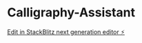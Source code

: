 # Calligraphy-Assistant

[Edit in StackBlitz next generation editor ⚡️](https://stackblitz.com/~/github.com/2234839/Calligraphy-Assistant)